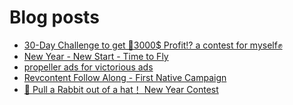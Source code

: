 # Blog posts
<!-- BLOG-POST-LIST:START -->
- [30-Day Challenge to get 🎯3000$ Profit⁉ a contest for myself✊](https://afflift.com/f/threads/30-day-challenge-to-get-%F0%9F%8E%AF3000-profit%E2%81%89-a-contest-for-myself%E2%9C%8A.9419/)
- [New Year - New Start - Time to Fly](https://afflift.com/f/threads/new-year-new-start-time-to-fly.10184/)
- [propeller ads for victorious ads](https://afflift.com/f/threads/propeller-ads-for-victorious-ads.10191/)
- [Revcontent Follow Along - First Native Campaign](https://afflift.com/f/threads/revcontent-follow-along-first-native-campaign.10092/)
- [🐰 Pull a Rabbit out of a hat！ New Year Contest](https://afflift.com/f/threads/%F0%9F%90%B0-pull-a-rabbit-out-of-a-hat%EF%BC%81-new-year-contest.10192/)
<!-- BLOG-POST-LIST:END -->
